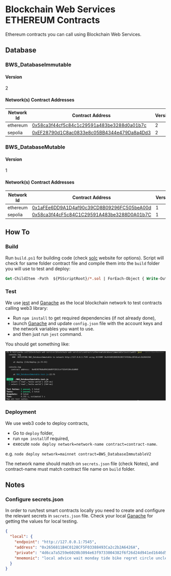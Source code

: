 # Blockchain Web Services ETHEREUM Contracts

Ethereum contracts you can call using Blockchain Web Services.

## Database

### BWS_DatabaseImmutable 

#### Version

2
#### Network(s) Contract Addresses

| Network Id | Contract Address                                                                                                                   | Version |
| ---------- | ---------------------------------------------------------------------------------------------------------------------------------- | ------- |
| ethereum   | [0x58ca3f44cf5c84c1c29591a483be3288d0a01b7c](https://etherscan.io/address/0x58ca3f44cf5c84c1c29591a483be3288d0a01b7c)              | 2       |
| sepolia    | [0xEF28790d1C8ac0833e8c05BB4344e479Da8a4Dd3](https://sepolia.etherscan.io/address/0xEF28790d1C8ac0833e8c05BB4344e479Da8a4Dd3) | 2       |


### BWS_DatabaseMutable

#### Version

1
#### Network(s) Contract Addresses

| Network Id | Contract Address                                                                                                                   | Version |
| ---------- | ---------------------------------------------------------------------------------------------------------------------------------- | ------- |
| ethereum   | [0x1aFEe6DD9A1D4af90c39CD8B09296FC505beA00d](https://etherscan.io/address/0x1aFEe6DD9A1D4af90c39CD8B09296FC505beA00d)              | 1       |
| sepolia    | [0x58ca3f44cF5c84C1C29591A483be3288D0A01b7C](https://sepolia.etherscan.io/address/0x58ca3f44cF5c84C1C29591A483be3288D0A01b7C) | 1       |

## How To

### Build

Run `build.ps1` for building code (check [solc](https://docs.soliditylang.org/en/v0.8.13/installing-solidity.html) website for options). Script will check for same folder contract file and compile them into the `build` folder you will use to test and deploy:

```ps
Get-ChildItem -Path  ${PSScriptRoot}/*.sol | ForEach-Object { Write-Output $_.Name } | ForEach-Object { docker run -v ${PSScriptRoot}:/sources ethereum/solc:stable -o /sources/build --abi --bin /sources/$_ --overwrite }
```

### Test

We use [jest](https://jestjs.io/) and [Ganache](https://www.trufflesuite.com/ganache) as the local blockchain network to test contracts calling web3 library:

- Run `npm install` to get required dependencies (if not already done),
- launch [Ganache](https://trufflesuite.com/docs/ganache/) and update `config.json` file with the account keys and the network variables you want to use.
- and then just run `jest` command.

You should get something like:

![Jest run example](.assets/images/jest_test_results_example.jpg)

### Deployment

We use web3 code to deploy contracts,

- Go to `deploy` folder,
- run `npm install`if required,
- execute `node deploy network=network-name contract=contract-name`.

e.g. `node deploy network=mainnet contract=BWS_DatabaseImmutableV2`

The network name should match on `secrets.json` file (check Notes), and contract-name must match contract file name on `build` folder.

## Notes

### Configure secrets.json

In order to run/test smart contracts locally you need to create and configure the relevant secrets in `secrets.json` file. Check your local [Ganache](https://www.trufflesuite.com/ganache) for getting the values for local testing.

```json
{
  "local": {
    "endpoint": "http://127.0.0.1:7545",
    "address": "0x2656811B4C0128CF5F03388493Ca2c2b2A6426A",
    "private": "4d6ca7a5259e6020b3094e63f9733004382f6f26d24d941ed1646d588a27b50",
    "mnemonic": "local advice wait monday tide bike regret circle uncle armed indoor sheriff"
  }
}
```